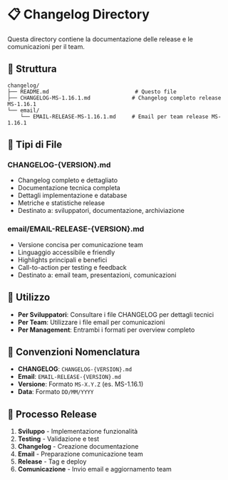 # 📋 Changelog Directory

Questa directory contiene la documentazione delle release e le comunicazioni per il team.

## 📁 Struttura

```
changelog/
├── README.md                           # Questo file
├── CHANGELOG-MS-1.16.1.md             # Changelog completo release MS-1.16.1
└── email/
    └── EMAIL-RELEASE-MS-1.16.1.md     # Email per team release MS-1.16.1
```

## 📄 Tipi di File

### **CHANGELOG-{VERSION}.md**
- Changelog completo e dettagliato
- Documentazione tecnica completa
- Dettagli implementazione e database
- Metriche e statistiche release
- Destinato a: sviluppatori, documentazione, archiviazione

### **email/EMAIL-RELEASE-{VERSION}.md**
- Versione concisa per comunicazione team
- Linguaggio accessibile e friendly
- Highlights principali e benefici
- Call-to-action per testing e feedback
- Destinato a: email team, presentazioni, comunicazioni

## 🎯 Utilizzo

- **Per Sviluppatori**: Consultare i file CHANGELOG per dettagli tecnici
- **Per Team**: Utilizzare i file email per comunicazioni
- **Per Management**: Entrambi i formati per overview completo

## 📅 Convenzioni Nomenclatura

- **CHANGELOG**: `CHANGELOG-{VERSION}.md`
- **Email**: `EMAIL-RELEASE-{VERSION}.md`
- **Versione**: Formato `MS-X.Y.Z` (es. MS-1.16.1)
- **Data**: Formato `DD/MM/YYYY`

## 🔄 Processo Release

1. **Sviluppo** - Implementazione funzionalità
2. **Testing** - Validazione e test
3. **Changelog** - Creazione documentazione
4. **Email** - Preparazione comunicazione team
5. **Release** - Tag e deploy
6. **Comunicazione** - Invio email e aggiornamento team
